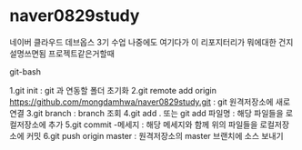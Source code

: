 # naver0829study
네이버 클라우드 데브옵스 3기 수업
나중에도 여기다가 이 리포지터리가 뭐에대한 건지 설명쓰면됨 프로젝트같은거할때


git-bash

1.git init : git 과 연동할 폴더 초기화
2.git remote add origin https://github.com/mongdamhwa/naver0829study.git : git 원격저장소에 새로 연결
3.git branch : branch 조회
4.git add . 또는 git add 파일명 : 해당 파일들을 로컬저장소에 추가
5.git commit -메세지 : 해당 메세지와 함께 위의 파일들을 로컬저장소에 커밋
6.git push origin master : 원격저장소의 master 브랜치에 소스 보내기

